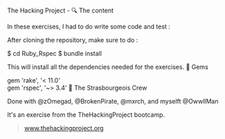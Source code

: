 The Hacking Project -
🔍 The content

In these exercises, I had to do write some code and test :

    

After cloning the repository, make sure to do :

$ cd Ruby_Rspec
$ bundle install

This will install all the dependencies needed for the exercises.
💎 Gems

gem 'rake', '< 11.0' <br>
gem 'rspec', '~> 3.4'
🏤 The Strasbourgeois Crew

Done with @zOmegad, @BrokenPirate, @mxrch, and myselft @OwwllMan

It's an exercise from the TheHackingProject bootcamp.

> www.thehackingproject.org
